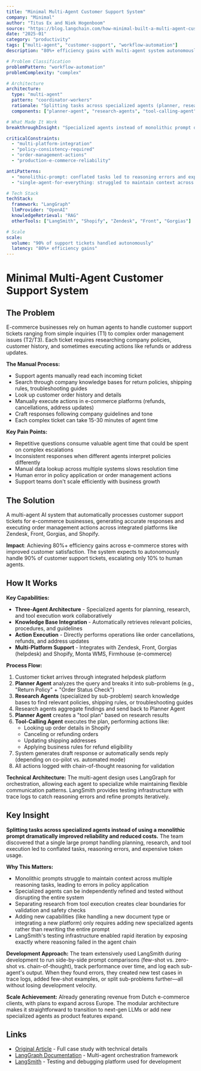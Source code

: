 ```yaml
---
title: "Minimal Multi-Agent Customer Support System"
company: "Minimal"
author: "Titus Ex and Niek Hogenboom"
source: "https://blog.langchain.com/how-minimal-built-a-multi-agent-customer-support-system-with-langgraph-langsmith/"
date: "2025-01"
category: "productivity"
tags: ["multi-agent", "customer-support", "workflow-automation"]
description: "80%+ efficiency gains with multi-agent system autonomously handling 90% of support tickets"

# Problem Classification
problemPattern: "workflow-automation"
problemComplexity: "complex"

# Architecture
architecture:
  type: "multi-agent"
  pattern: "coordinator-workers"
  rationale: "Splitting tasks across specialized agents (planner, research, tool-calling) dramatically improved reliability and reduced costs vs monolithic prompt approach"
  components: ["planner-agent", "research-agents", "tool-calling-agent", "knowledge-base-integration"]

# What Made It Work
breakthroughInsight: "Specialized agents instead of monolithic prompt dramatically improved reliability - separating planning, research, and tool execution created clear boundaries for validation and independent refinement"

criticalConstraints:
  - "multi-platform-integration"
  - "policy-consistency-required"
  - "order-management-actions"
  - "production-e-commerce-reliability"

antiPatterns:
  - "monolithic-prompt: conflated tasks led to reasoning errors and expensive token usage"
  - "single-agent-for-everything: struggled to maintain context across multiple reasoning tasks"

# Tech Stack
techStack:
  framework: "LangGraph"
  llmProvider: "OpenAI"
  knowledgeRetrieval: "RAG"
  otherTools: ["LangSmith", "Shopify", "Zendesk", "Front", "Gorgias"]

# Scale
scale:
  volume: "90% of support tickets handled autonomously"
  latency: "80%+ efficiency gains"
---
```


# Minimal Multi-Agent Customer Support System

## The Problem

E-commerce businesses rely on human agents to handle customer support tickets ranging from simple inquiries (T1) to complex order management issues (T2/T3). Each ticket requires researching company policies, customer history, and sometimes executing actions like refunds or address updates.

**The Manual Process:**
- Support agents manually read each incoming ticket
- Search through company knowledge bases for return policies, shipping rules, troubleshooting guides
- Look up customer order history and details
- Manually execute actions in e-commerce platforms (refunds, cancellations, address updates)
- Craft responses following company guidelines and tone
- Each complex ticket can take 15-30 minutes of agent time

**Key Pain Points:**
- Repetitive questions consume valuable agent time that could be spent on complex escalations
- Inconsistent responses when different agents interpret policies differently
- Manual data lookup across multiple systems slows resolution time
- Human error in policy application or order management actions
- Support teams don't scale efficiently with business growth

## The Solution

A multi-agent AI system that automatically processes customer support tickets for e-commerce businesses, generating accurate responses and executing order management actions across integrated platforms like Zendesk, Front, Gorgias, and Shopify.

**Impact**: Achieving 80%+ efficiency gains across e-commerce stores with improved customer satisfaction. The system expects to autonomously handle 90% of customer support tickets, escalating only 10% to human agents.

## How It Works

**Key Capabilities:**
- **Three-Agent Architecture** - Specialized agents for planning, research, and tool execution work collaboratively
- **Knowledge Base Integration** - Automatically retrieves relevant policies, procedures, and guidelines
- **Action Execution** - Directly performs operations like order cancellations, refunds, and address updates
- **Multi-Platform Support** - Integrates with Zendesk, Front, Gorgias (helpdesk) and Shopify, Monta WMS, Firmhouse (e-commerce)

**Process Flow:**
1. Customer ticket arrives through integrated helpdesk platform
2. **Planner Agent** analyzes the query and breaks it into sub-problems (e.g., "Return Policy" + "Order Status Check")
3. **Research Agents** (specialized by sub-problem) search knowledge bases to find relevant policies, shipping rules, or troubleshooting guides
4. Research agents aggregate findings and send back to Planner Agent
5. **Planner Agent** creates a "tool plan" based on research results
6. **Tool-Calling Agent** executes the plan, performing actions like:
   - Looking up order details in Shopify
   - Canceling or refunding orders
   - Updating shipping addresses
   - Applying business rules for refund eligibility
7. System generates draft response or automatically sends reply (depending on co-pilot vs. automated mode)
8. All actions logged with chain-of-thought reasoning for validation

**Technical Architecture:** The multi-agent design uses LangGraph for orchestration, allowing each agent to specialize while maintaining flexible communication patterns. LangSmith provides testing infrastructure with trace logs to catch reasoning errors and refine prompts iteratively.

## Key Insight

**Splitting tasks across specialized agents instead of using a monolithic prompt dramatically improved reliability and reduced costs.** The team discovered that a single large prompt handling planning, research, and tool execution led to conflated tasks, reasoning errors, and expensive token usage.

**Why This Matters:**
- Monolithic prompts struggle to maintain context across multiple reasoning tasks, leading to errors in policy application
- Specialized agents can be independently refined and tested without disrupting the entire system
- Separating research from tool execution creates clear boundaries for validation and safety checks
- Adding new capabilities (like handling a new document type or integrating a new platform) only requires adding new specialized agents rather than rewriting the entire prompt
- LangSmith's testing infrastructure enabled rapid iteration by exposing exactly where reasoning failed in the agent chain

**Development Approach:** The team extensively used LangSmith during development to run side-by-side prompt comparisons (few-shot vs. zero-shot vs. chain-of-thought), track performance over time, and log each sub-agent's output. When they found errors, they created new test cases in trace logs, added few-shot examples, or split sub-problems further—all without losing development velocity.

**Scale Achievement:** Already generating revenue from Dutch e-commerce clients, with plans to expand across Europe. The modular architecture makes it straightforward to transition to next-gen LLMs or add new specialized agents as product features expand.

## Links

- [Original Article](https://blog.langchain.com/how-minimal-built-a-multi-agent-customer-support-system-with-langgraph-langsmith/) - Full case study with technical details
- [LangGraph Documentation](https://langchain-ai.github.io/langgraph/) - Multi-agent orchestration framework
- [LangSmith](https://www.langchain.com/langsmith) - Testing and debugging platform used for development

